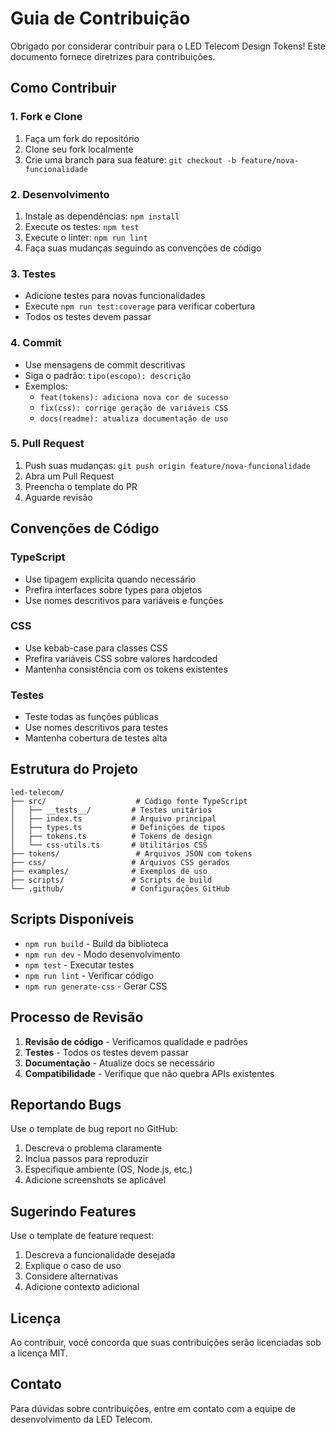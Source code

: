 # Guia de Contribuição

Obrigado por considerar contribuir para o LED Telecom Design Tokens! Este documento fornece diretrizes para contribuições.

## Como Contribuir

### 1. Fork e Clone
1. Faça um fork do repositório
2. Clone seu fork localmente
3. Crie uma branch para sua feature: `git checkout -b feature/nova-funcionalidade`

### 2. Desenvolvimento
1. Instale as dependências: `npm install`
2. Execute os testes: `npm test`
3. Execute o linter: `npm run lint`
4. Faça suas mudanças seguindo as convenções de código

### 3. Testes
- Adicione testes para novas funcionalidades
- Execute `npm run test:coverage` para verificar cobertura
- Todos os testes devem passar

### 4. Commit
- Use mensagens de commit descritivas
- Siga o padrão: `tipo(escopo): descrição`
- Exemplos:
  - `feat(tokens): adiciona nova cor de sucesso`
  - `fix(css): corrige geração de variáveis CSS`
  - `docs(readme): atualiza documentação de uso`

### 5. Pull Request
1. Push suas mudanças: `git push origin feature/nova-funcionalidade`
2. Abra um Pull Request
3. Preencha o template do PR
4. Aguarde revisão

## Convenções de Código

### TypeScript
- Use tipagem explícita quando necessário
- Prefira interfaces sobre types para objetos
- Use nomes descritivos para variáveis e funções

### CSS
- Use kebab-case para classes CSS
- Prefira variáveis CSS sobre valores hardcoded
- Mantenha consistência com os tokens existentes

### Testes
- Teste todas as funções públicas
- Use nomes descritivos para testes
- Mantenha cobertura de testes alta

## Estrutura do Projeto

```
led-telecom/
├── src/                    # Código fonte TypeScript
│   ├── __tests__/         # Testes unitários
│   ├── index.ts           # Arquivo principal
│   ├── types.ts           # Definições de tipos
│   ├── tokens.ts          # Tokens de design
│   └── css-utils.ts       # Utilitários CSS
├── tokens/                 # Arquivos JSON com tokens
├── css/                   # Arquivos CSS gerados
├── examples/              # Exemplos de uso
├── scripts/               # Scripts de build
└── .github/               # Configurações GitHub
```

## Scripts Disponíveis

- `npm run build` - Build da biblioteca
- `npm run dev` - Modo desenvolvimento
- `npm test` - Executar testes
- `npm run lint` - Verificar código
- `npm run generate-css` - Gerar CSS

## Processo de Revisão

1. **Revisão de código** - Verificamos qualidade e padrões
2. **Testes** - Todos os testes devem passar
3. **Documentação** - Atualize docs se necessário
4. **Compatibilidade** - Verifique que não quebra APIs existentes

## Reportando Bugs

Use o template de bug report no GitHub:
1. Descreva o problema claramente
2. Inclua passos para reproduzir
3. Especifique ambiente (OS, Node.js, etc.)
4. Adicione screenshots se aplicável

## Sugerindo Features

Use o template de feature request:
1. Descreva a funcionalidade desejada
2. Explique o caso de uso
3. Considere alternativas
4. Adicione contexto adicional

## Licença

Ao contribuir, você concorda que suas contribuições serão licenciadas sob a licença MIT.

## Contato

Para dúvidas sobre contribuições, entre em contato com a equipe de desenvolvimento da LED Telecom.

